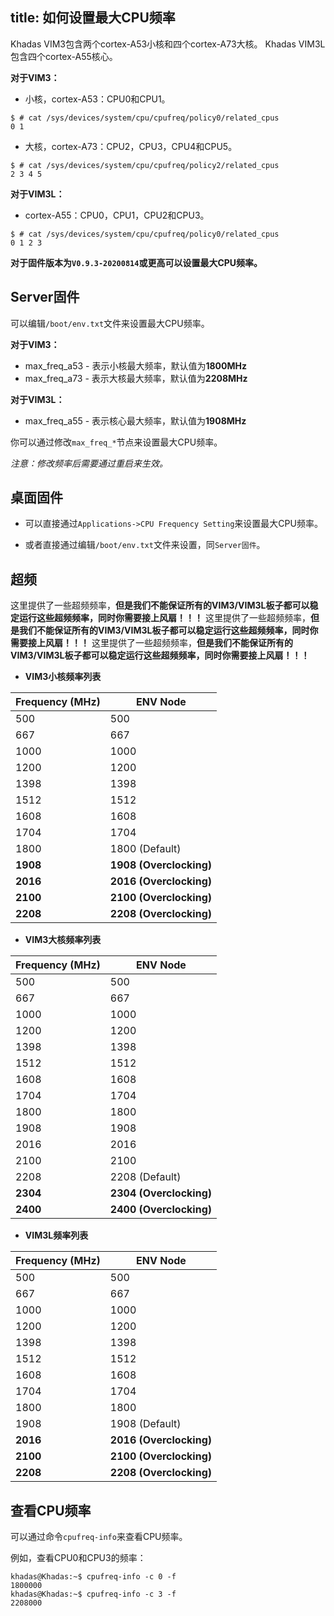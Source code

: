 title: 如何设置最大CPU频率
---

Khadas VIM3包含两个cortex-A53小核和四个cortex-A73大核。
Khadas VIM3L包含四个cortex-A55核心。

**对于VIM3：**

* 小核，cortex-A53：CPU0和CPU1。

```
$ # cat /sys/devices/system/cpu/cpufreq/policy0/related_cpus
0 1
```

* 大核，cortex-A73：CPU2，CPU3，CPU4和CPU5。

```
$ # cat /sys/devices/system/cpu/cpufreq/policy2/related_cpus
2 3 4 5
```

**对于VIM3L：**

* cortex-A55：CPU0，CPU1，CPU2和CPU3。

```
$ # cat /sys/devices/system/cpu/cpufreq/policy0/related_cpus
0 1 2 3
```

**对于固件版本为`V0.9.3-20200814`或更高可以设置最大CPU频率。**

## Server固件

可以编辑`/boot/env.txt`文件来设置最大CPU频率。

**对于VIM3：**

* max_freq_a53 - 表示小核最大频率，默认值为**1800MHz**
* max_freq_a73 - 表示大核最大频率，默认值为**2208MHz**

**对于VIM3L：**

* max_freq_a55 - 表示核心最大频率，默认值为**1908MHz**

你可以通过修改`max_freq_*`节点来设置最大CPU频率。

*注意：修改频率后需要通过重启来生效。*


## 桌面固件

* 可以直接通过`Applications->CPU Frequency Setting`来设置最大CPU频率。

* 或者直接通过编辑`/boot/env.txt`文件来设置，同`Server固件`。


## 超频

这里提供了一些超频频率，**但是我们不能保证所有的VIM3/VIM3L板子都可以稳定运行这些超频频率，同时你需要接上风扇！！！**
这里提供了一些超频频率，**但是我们不能保证所有的VIM3/VIM3L板子都可以稳定运行这些超频频率，同时你需要接上风扇！！！**
这里提供了一些超频频率，**但是我们不能保证所有的VIM3/VIM3L板子都可以稳定运行这些超频频率，同时你需要接上风扇！！！**

* **VIM3小核频率列表**

|  Frequency (MHz)   | ENV Node  |
|  ----  | ----  |
| 500  | 500 |
| 667  | 667 |
| 1000  | 1000 |
| 1200  | 1200 |
| 1398  | 1398 |
| 1512  | 1512 |
| 1608  | 1608 |
| 1704  | 1704 |
| 1800  | 1800 (Default)|
| **1908**  | **1908 (Overclocking)**|
| **2016**  | **2016 (Overclocking)**|
| **2100**  | **2100 (Overclocking)**|
| **2208**  | **2208 (Overclocking)**|

* **VIM3大核频率列表**

|  Frequency (MHz)   | ENV Node  |
|  ----  | ----  |
| 500  | 500 |
| 667  | 667 |
| 1000  | 1000 |
| 1200  | 1200 |
| 1398  | 1398 |
| 1512  | 1512 |
| 1608  | 1608 |
| 1704  | 1704 |
| 1800  | 1800 |
| 1908  | 1908 |
| 2016  | 2016 |
| 2100  | 2100 |        
| 2208  | 2208 (Default)|
| **2304**  | **2304 (Overclocking)**|
| **2400**  | **2400 (Overclocking)**|

* **VIM3L频率列表**

|  Frequency (MHz)   | ENV Node  |
|  ----  | ----  |
| 500  | 500 |
| 667  | 667 |
| 1000  | 1000 |
| 1200  | 1200 |
| 1398  | 1398 |
| 1512  | 1512 |
| 1608  | 1608 |
| 1704  | 1704 |
| 1800  | 1800 |
| 1908  | 1908 (Default)|
| **2016**  | **2016 (Overclocking)**|
| **2100**  | **2100 (Overclocking)**|
| **2208**  | **2208 (Overclocking)**|


## 查看CPU频率

可以通过命令`cpufreq-info`来查看CPU频率。

例如，查看CPU0和CPU3的频率：

```
khadas@Khadas:~$ cpufreq-info -c 0 -f
1800000
khadas@Khadas:~$ cpufreq-info -c 3 -f
2208000
```

